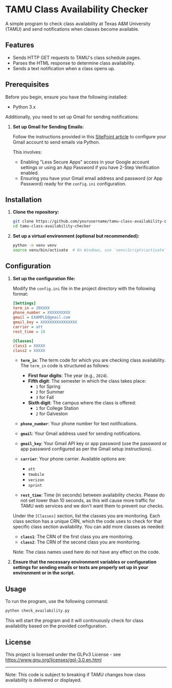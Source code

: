 # TAMU Class Availability Checker

A simple program to check class availability at Texas A&M University (TAMU) and send notifications when classes become available.

## Features

- Sends HTTP GET requests to TAMU's class schedule pages.
- Parses the HTML response to determine class availability.
- Sends a text notification when a class opens up.

## Prerequisites

Before you begin, ensure you have the following installed:

- Python 3.x

Additionally, you need to set up Gmail for sending notifications:

1. **Set up Gmail for Sending Emails:**

   Follow the instructions provided in this [SitePoint article](https://www.sitepoint.com/quick-tip-sending-email-via-gmail-with-python/) to configure your Gmail account to send emails via Python. 

   This involves:
   - Enabling "Less Secure Apps" access in your Google account settings or using an App Password if you have 2-Step Verification enabled.
   - Ensuring you have your Gmail email address and password (or App Password) ready for the `config.ini` configuration.

## Installation

1. **Clone the repository:**

   ```bash
   git clone https://github.com/yourusername/tamu-class-availability-checker.git
   cd tamu-class-availability-checker
   ```

2. **Set up a virtual environment (optional but recommended):**

   ```bash
   python -m venv venv
   source venv/bin/activate  # On Windows, use `venv\Scripts\activate`
   ```

## Configuration

1. **Set up the configuration file:**

   Modify the `config.ini` file in the project directory with the following format:

   ```ini
   [Settings]
   term_in = 20XXXX
   phone_number = XXXXXXXXXX
   gmail = EXAMPLE@gmail.com
   gmail_key = XXXXXXXXXXXXXXXX
   carrier = att
   rest_time = 10

   [Classes]
   class1 = XXXXX
   class2 = XXXXX
   ```

   - **`term_in`**: The term code for which you are checking class availability. The `term_in` code is structured as follows:
     - **First four digits**: The year (e.g., `2024`).
     - **Fifth digit**: The semester in which the class takes place:
       - `1` for Spring
       - `2` for Summer
       - `3` for Fall
     - **Sixth digit**: The campus where the class is offered:
       - `1` for College Station
       - `2` for Galveston

   - **`phone_number`**: Your phone number for text notifications.
   - **`gmail`**: Your Gmail address used for sending notifications.
   - **`gmail_key`**: Your Gmail API key or app password (use the password or app password configured as per the Gmail setup instructions).
   - **`carrier`**: Your phone carrier. Available options are:
     - `att`
     - `tmobile`
     - `verizon`
     - `sprint`
   - **`rest_time`**: Time (in seconds) between availability checks. Please do not set lower than 10 seconds, as this will cause more traffic for TAMU web services and we don't want them to prevent our checks.

   Under the `[Classes]` section, list the classes you are monitoring. Each class section has a unique CRN, which the code uses to check for that specific class section availability. You can add more classes as needed:

   - **`class1`**: The CRN of the first class you are monitoring.
   - **`class2`**: The CRN of the second class you are monitoring.
  
   Note: The class names used here do not have any effect on the code.

2. **Ensure that the necessary environment variables or configuration settings for sending emails or texts are properly set up in your environment or in the script.**

## Usage

To run the program, use the following command:

```bash
python check_availability.py
```

This will start the program and it will continuously check for class availability based on the provided configuration.

## License

This project is licensed under the GLPv3 License - see https://www.gnu.org/licenses/gpl-3.0.en.html


---

Note: This code is subject to breaking if TAMU changes how class availability is delivered or displayed.
